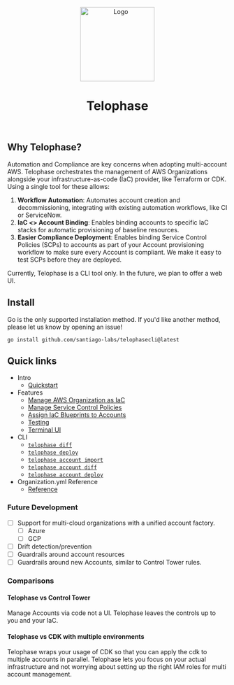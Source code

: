 <p align="center">
  <a href="https://telophase.dev"><img src="https://github.com/Santiago-Labs/telophasecli/assets/3019043/ff5ed6db-9e91-44e7-9feb-bcf4f608bce8" alt="Logo" height=170></a>
</p>
<h1 align="center">Telophase</h1>
<br/>

## Why Telophase?
Automation and Compliance are key concerns when adopting multi-account AWS. Telophase orchestrates the management of AWS Organizations alongside your infrastructure-as-code (IaC) provider, like Terraform or CDK. Using a single tool for these allows:
1. **Workflow Automation**: Automates account creation and decommissioning, integrating with existing automation workflows, like CI or ServiceNow.
2. **IaC <> Account Binding**: Enables binding accounts to specific IaC stacks for automatic provisioning of baseline resources.
3. **Easier Compliance Deployment**: Enables binding Service Control Policies (SCPs) to accounts as part of your Account provisioning workflow to make sure every Account is compliant. We make it easy to test SCPs before they are deployed.

Currently, Telophase is a CLI tool only. In the future, we plan to offer a web UI.

## Install
Go is the only supported installation method. If you'd like another method, please let us know by opening an issue!
```
go install github.com/santiago-labs/telophasecli@latest
```

## Quick links

- Intro
  - [Quickstart](https://github.com/Santiago-Labs/telophasecli/blob/main/docs/quickstart.md)
- Features
  - [Manage AWS Organization as IaC](https://github.com/Santiago-Labs/telophasecli/blob/main/docs/features.md#aws-organization)
  - [Manage Service Control Policies](https://github.com/Santiago-Labs/telophasecli/blob/main/docs/features.md#service-control-policies)
  - [Assign IaC Blueprints to Accounts](https://github.com/Santiago-Labs/telophasecli/blob/main/docs/features.md#assign-iac-blueprints-to-accounts)
  - [Testing](https://github.com/Santiago-Labs/telophasecli/blob/main/docs/features.md#testing)
  - [Terminal UI](https://github.com/Santiago-Labs/telophasecli/blob/main/docs/features.md#terminal-ui)
- CLI
  - [`telophase diff`](https://github.com/Santiago-Labs/telophasecli/blob/main/docs/commands.md#telophasecli-diff)
  - [`telophase deploy`](https://github.com/Santiago-Labs/telophasecli/blob/main/docs/commands.md#telophasecli-deploy)
  - [`telophase account import`](https://github.com/Santiago-Labs/telophasecli/blob/main/docs/commands.md#telophasecli-account-import)
  - [`telophase account diff`](https://github.com/Santiago-Labs/telophasecli/blob/main/docs/commands.md#telophasecli-account-diff)
  - [`telophase account deploy`](https://github.com/Santiago-Labs/telophasecli/blob/main/docs/commands.md#telophasecli-account-deploy)
- Organization.yml Reference
  - [Reference](https://github.com/Santiago-Labs/telophasecli/blob/main/docs/organizationyml.md)


### Future Development
- [ ] Support for multi-cloud organizations with a unified account factory.
  - [ ] Azure
  - [ ] GCP
- [ ] Drift detection/prevention
- [ ] Guardrails around account resources 
- [ ] Guardrails around new Accounts, similar to Control Tower rules.

### Comparisons
#### Telophase vs Control Tower
Manage Accounts via code not a UI. Telophase leaves the controls up to you and your IaC.

#### Telophase vs CDK with multiple environments
Telophase wraps your usage of CDK so that you can apply the cdk to multiple
accounts in parallel. Telophase lets you focus on your actual infrastructure and
not worrying about setting up the right IAM roles for multi account management.
